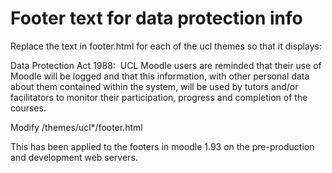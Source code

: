 # Footer text for data protection info

Replace the text in footer.html for each of the ucl themes so that it displays:

Data Protection Act 1988:  UCL Moodle users are reminded that their use of Moodle will be logged and that this information, with other personal data about them contained within the system, will be used by tutors and/or facilitators to monitor their participation, progress and completion of the courses.

Modify /themes/ucl\*/footer.html 

This has been applied to the footers in moodle 1.93 on the pre-production and development web servers. 
